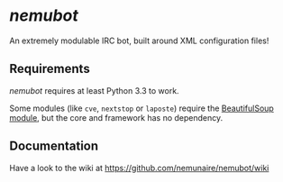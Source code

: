# *nemubot*

An extremely modulable IRC bot, built around XML configuration files!


## Requirements

*nemubot* requires at least Python 3.3 to work.

Some modules (like `cve`, `nextstop` or `laposte`) require the
[BeautifulSoup module](http://www.crummy.com/software/BeautifulSoup/),
but the core and framework has no dependency.


## Documentation

Have a look to the wiki at https://github.com/nemunaire/nemubot/wiki
